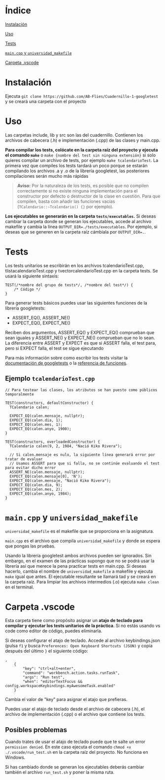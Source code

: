# Índice
[Instalación](#Instalación)

[Uso](#Uso)

[Tests](#Tests)

[`main.cpp` y `universidad_makefile`](#maincpp-y-universidad_makefile)

[Carpeta .vscode](#Carpeta-vscode)

# Instalación 
Ejecuta `git clone https://github.com/AB-Flies/Cuadernillo-1-googletest` y se creará una carpeta con el proyecto

# Uso
Las carpetas include, lib y src son las del cuadernillo. Contienen los archivos de cabecera (.h) e implementación (.cpp) de las clases y main.cpp. 

**Para compilar los tests, colócate en la carpeta raíz del proyecto y ejecuta el comando `make`** o `make {nombre del test sin ninguna extensión}` si solo quieres compilar un archivo de tests, por ejemplo `make tcalendarioTest`.
La primera vez que compiles los tests tardará un poco porque se estarán compilando los archivos .a y .o de la librería googletest, las posteriores compilaciones serán mucho más rápidas

> **Aviso:** Por la naturaleza de los tests, es posible que no compilen correctamente si no existe ninguna implementación para el constructor por defecto o destructor de la clase en cuestión. Para que compilen, basta con añadir las funciones vacías (`TCalendario::~Tcalendario() {}` por ejemplo).

**Los ejecutables se generarán en la carpeta `tests/executables`.** Si deseas cambiar la carpeta donde se generan los ejecutables, accede al archivo makefile y cambia 
la línea `OUTPUT_DIR=./tests/executables`. Por ejemplo, si deseas que se generen en la carpeta raíz cámbiala por `OUTPUT_DIR=.`. 

# Tests

Los tests unitarios se escribirán en los archivos tcalendarioTest.cpp, tlistacalendarioTest.cpp y tvectorcalendarioTest.cpp en la carpeta tests. Se usará la siguiente sintaxis:

```
TEST(/*nombre del grupo de tests*/, /*nombre del test*/) {
    /* Código */
}
```

Para generar tests básicos puedes usar las siguientes funciones de la librería googletests:
* ASSERT_EQ(), ASSERT_NE()
* EXPECT_EQ(), EXPECT_NE()
  
Reciben dos argumentos, ASSERT_EQ() y EXPECT_EQ() comprueban que sean iguales y ASSERT_NE() y EXPECT_NE() comprueban que no lo sean. La diferencia entre ASSERT y EXPECT es que si ASSERT falla, el test para, pero si EXPECT falla, el test se sigue ejecutando

Para más información sobre como escribir los tests visitar la [documentación de googletests](https://google.github.io/googletest/) o la [referencia de funciones](https://google.github.io/googletest/reference/assertions.html).

## Ejemplo `tcalendarioTest.cpp`

```
// Para testear las clases, los atributos se han puesto como públicos temporalmente

TEST(constructors, defaultConstructor) {
  TCalendario calen;

  EXPECT_EQ(calen.mensaje, nullptr);
  EXPECT_EQ(calen.dia, 1);
  EXPECT_EQ(calen.mes, 1);
  EXPECT_EQ(calen.anyo, 1900);
}

TEST(constructors, overloadedConstructor) {
  TCalendario calen(9, 2, 1984, "Nació Kiko Rivera");

  // Si calen.mensaje es nulo, la siguiente línea generará error por tratar de evaluar
  // Usamos ASSERT para que si falla, no se continúe evaluando el test para evitar dicho error
  ASSERT_NE(calen.mensaje, nullptr);
  EXPECT_EQ(calen.mensaje[0], 'N');
  EXPECT_EQ(calen.mensaje, "Nació Kiko Rivera");
  EXPECT_EQ(calen.dia, 9);
  EXPECT_EQ(calen.mes, 2);
  EXPECT_EQ(calen.anyo, 1984);
}
```

# `main.cpp` y `universidad_makefile`

`universidad_makefile` es el makefile que se proporciona en la asignatura.

`main.cpp` es el archivo que compila `universidad_makefile` y donde se espera que pongas las pruebas. 

Usando la librería googletest ambos archivos pueden ser ignorados. Sin embargo, en el examen de las prácticas supongo que no se podrá usar la librería así que merece la pena practicar tests en main.cpp. Si deseas hacerlo, cambia el nombre de `universidad_makefile` a makefile y ejecuta `make` igual que antes. El ejecutable resultante se llamará tad y se creará en la carpeta raíz. Para limpiar los archivos intermedios (.o) ejecuta `make clean` en el terminal.

# Carpeta .vscode
Esta carpeta tiene como propósito asignar un **atajo de teclado para compilar y ejecutar los tests unitarios de la práctica**. Si no estás usando vs code como editor de código, puedes eliminarla. 

Si deseas configurar el atajo de teclado. Accede al archivo keybindings.json (pulsa `f1` y busca `Preferences: Open Keyboard Shortcuts (JSON)` y copia después del último `}` el siguiente código:

```
,
    {
        "key": "ctrl+alt+enter",
        "command": "workbench.action.tasks.runTask",
        "args": "Run test",
        "when": "editorTextFocus && config.workspaceKeybindings.myAwesomeTask.enabled"
    }
```

Cambia el valor de "key" para asignar el atajo que prefieras.

Puedes usar el atajo de teclado desde el archivo de cabecera (.h), el archivo de implementación (.cpp) o el archivo que contiene los tests. 

## Posibles problemas
Cuando trates de usar el atajo de teclado puede que te salte un error `permission denied`. En este caso ejecuta el comando `chmod +x ./.vscode/run_test.sh` en la carpeta raíz del proyecto. No funciona en Windows.

Si has cambiado donde se generan los ejecutables deberás cambiar también el archivo `run_test.sh` y poner la misma ruta.
